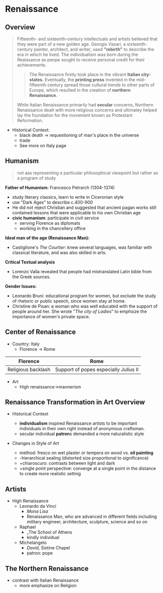 # Renaissance

## Overview
> Fifteenth- and sixteenth-century intellectuals and artists believed that they were part of a new golden age. Georgio Vasari, a sixteenth-century painter, architect, and writer, used **"rebirth"** to describe the era in which he lived.
The individualism was born during the Reaissance as peope sought to receive personal credit for their achievements.
>
>>The Renaissance firstly took place in the vibrant **Italian city-states**. Eventually, the **printing press** invented in the mid-fifteenth century spread those cultural trends to other parts of Europe, which resulted in the creation of **northern Renaissance**. 
>
>While Italian Renaissance primarily had **secular** concerns, Northern Renaissance dealt with more religious concerns and ultimatey helped lay the foundation for the movement known as Protestant Reformation.

  - Historical Context:
    - black death -> requestioning of man's place in the universe
    - trade
    - See more on Italy page

## Humanism
> not aas representing a particular philosophical viewpoint but rather as a program of study

**Father of Humanism:** 
Francesco Petrarch (1304-1374)
  - study literary classics, learn to write in Ciceronian style
  - use "Dark Ages" to describe c.400-900
  - He did not reject Christian and suggested that ancient pagan works still contained lessons that were applicable to his own Christian age
  - **civic humanism**: participate in civil service
    - serving Florence as diplomats
    - working in the chancellery office

**Ideal man of the age (Renaissance Man):**
  - Castiglione's _The Courtier_: knew several languages, was familiar with classical literature, and was also skilled in arts.

**Critical Textual analysis**
  - Lorenzo Valla revealed that people had mistranslated Latin bible from the Greek sources.
  
**Gender Issues:**
  - Leonardo Bruni: educational program for women, but exclude the study of rhetoric or public speech, since women stay at home.
  - Christine de Pisan: a woman who was well educated with the support of people around her. She wrote "_The city of Ladies_" to emphsize the importance of women's private space.

## Center of Renaissance
- Country: Italy
  - Florence -> Rome 
  
|Florence| Rome |
|--|--|
| Religious backlash | Support of popes especially Julius II |

  - Art
    - High renaissance->mannerism
   

## Renaissance Transformation in Art Overview

- Historical Context
  - **individualism** inspired Renaissance artists to be important individuals in their own right instead of anonymous craftsman.
  - secular individual **patron**s demanded a more naturalistic style

- Changes in Style of Art
  - method: fresco on wet plaster or tempera on wood vs. **oil painting**
  - -hierarchical sealing (distorted size proportional to significance)
  - +chiaroscuro: contrasts between light and dark
  - +single point perspective: converge at a single point in the distance to create more realistic settnig


## Artists

  - High Renaissance
    - Leonardo da Vinci
      - _Mona Lisa_
      - Renaissance Man, who are advanced in different fields including military engineer, architecture, sculpture, science and so on
    - Raphael
      - _The School of Athens
      - kindly individual
    - Michelangelo
      - _David_, Sistine Chapel
      - patron: pope
     
## The Northern Renaissance

  - contrast with Italian Renaissance
    - more emphasize on Religion



  
<!--stackedit_data:
eyJoaXN0b3J5IjpbODEyNDg1NTE2LC0xODc3MjgzMDc5LC00Nz
Y3MjkyNDIsNzMwOTk4MTE2XX0=
-->